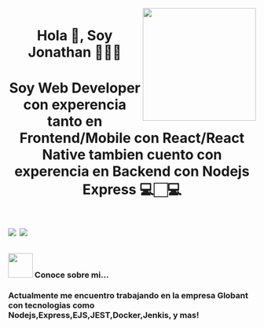 <img align='right' src="https://media.giphy.com/media/M9gbBd9nbDrOTu1Mqx/giphy.gif" width="230">

<h1  align="center" > Hola 👋, Soy Jonathan 👨🏻‍💻 <h1/> 
<h1  align="center" > Soy Web Developer con experencia tanto en Frontend/Mobile con React/React Native tambien cuento con experencia en Backend con Nodejs Express 💻🏻‍💻 <h1/>

[![](https://img.shields.io/badge/LinkedIn-Jonathan-blue)](https://www.linkedin.com/in/jonathan-paniagua-802703149/)
[![](https://img.shields.io/badge/Gmail-jonatanpaniagua21@gmail.com-red)](mailto:jonatanpaniagua21@gmail.com)


### <img src="https://media.giphy.com/media/VgCDAzcKvsR6OM0uWg/giphy.gif" width="50"> Conoce sobre mi...  
### Actualmente me encuentro trabajando en la empresa Globant con tecnologias como Nodejs,Express,EJS,JEST,Docker,Jenkis, y mas!


<!--
**JonathanPG9/JonathanPG9** is a ✨ _special_ ✨ repository because its `README.md` (this file) appears on your GitHub profile.

Here are some ideas to get you started:

- 🔭 I’m currently working on ...
- 🌱 I’m currently learning ...
- 👯 I’m looking to collaborate on ...
- 🤔 I’m looking for help with ...
- 💬 Ask me about ...
- 📫 How to reach me: ...
- 😄 Pronouns: ...
- ⚡ Fun fact: ...
-->
